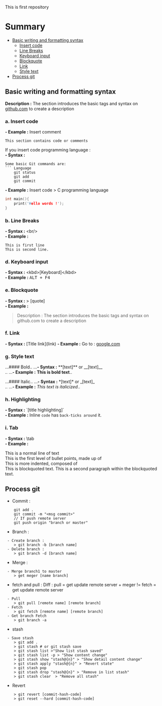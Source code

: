 This is first repository 

# Summary

- [Basic writing and formatting syntax](#Basic-writing-and-formatting-syntax)
	- [Insert code](#a-Insert-code)
	- [Line Breaks](#b-Line-Breaks)
	- [Keyboard input](#d-Keyboard-input)
	- [Blockquote](#e-Blockquote)
	- [Link](#f-Link)
	- [Style text](#g-Style-text)
- [Process git](#Process-git)


## Basic writing and formatting syntax ##
**Description :** The section introduces the basic tags and syntax on [github.com](https//github.com) to create a description 

### a. Insert code 
**- Example :** Insert comment 
```
This section contains code or comments
```
If you insert code programming language :<br/>
**- Syntax :** <br/>
```
Some basic Git commands are:
``` Language
	git status
	git add
	git commit
```

**- Example :** Insert code > C programming language
```C
int main(){
    print('Hello words !');
}
```


### b. Line Breaks
**- Syntax :** \<br/> <br/>
**- Example :**

```
This is first line 
This is second line.
```

### d. Keyboard input
**- Syntax :** \<kbd>[Keyboard]\</kbd> <br/>
**- Example :**
<kbd>ALT + F4</kbd> 

### e. Blockquote
**- Syntax :** \> [quote] <br/>
**- Example :**
> Description : The section introduces the basic tags and syntax on github.com to create a description


### f. Link
**- Syntax :** \[Title link](link)
**- Example :** Go to : [google.com](https://google.com) 

### g. Style text
...#### Bold..
...**- Syntax :** \**[text]**  or \__[text]__<br/>..
...**- Example :** **This is bold text**..

...#### Italic..
...**- Syntax :** \*[text]* or \_[text]_ <br/>..
...**- Example :** *This text is italicized*..

### h. Highlighting
**- Syntax :** \`[title highlighting]\` <br/>
**- Example :** Inline `code` has `back-ticks around` it.


### i. Tab
**- Syntax :** \tab <br/>
**- Example :** 

This is a normal line of text<br/>
	This is the first level of bullet points, made up of <br/>
This is more indented, composed of <br/>
This is blockquoted text.
This is a second paragraph within the blockquoted text.

## Process git

- Commit :
```
	git add . 
	git commit -m "<msg commit>"
	// If push remote server 
	git push origin "branch or master"
```
- Branch :
```
 - Create branch :
	> git branch -b [branch name] 
 - Delete branch :
	> git branch -d [branch name]
```
- Merge  :
```
 - Merge branch1 to master
	> get meger [name branch]
```
- fetch and pull :
Diff : pull = get update remote server + meger != fetch  = get update remote server
```
 - Pull 
	> git pull [remote name] [remote branch]
 - Fetch 
	> git fetch [remote name] [remote branch]
 - Get branch Fetch 
	> git branch -a 
```

- stash
```
 - Save stash 
	> git add .
	> git stash # or git stash save
	> git stash list >"Show list stash saved"
	> git stash list -p > "Show content change"
	> git stash show "stash@{n}" > "Show detail content change"
	> git stash apply "stash@{n}" > "Revert state"
	> git stash pop 
	> git stash drop "stash@{n}" > "Remove in list stash"
	> git stash clear  > "Remove all stash"
```
- Revert
```	
	> git revert [commit-hash-code]
	> git reset --hard [commit-hash-code]
```
